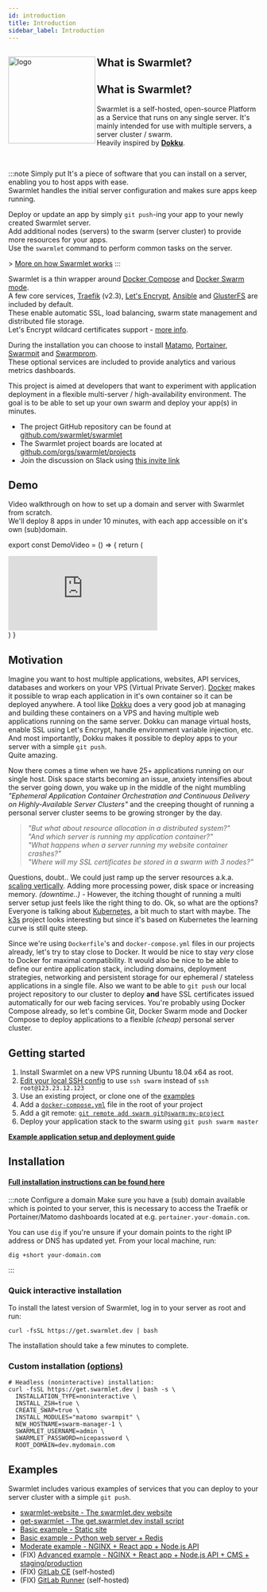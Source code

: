 ```yaml
---
id: introduction
title: Introduction
sidebar_label: Introduction
---
```


<div className="introduction">
  <img className="logo" align="left" src="/img/logo.png" width="175" alt="logo" />
  <h2>What is Swarmlet?</h2>
</div>

## What is Swarmlet?

Swarmlet is a self-hosted, open-source Platform as a Service that runs on any single server. It's mainly intended for use with multiple servers, a server cluster / swarm.  
Heavily inspired by **[Dokku](http://dokku.viewdocs.io/dokku/)**.

<br />

:::note Simply put
It's a piece of software that you can install on a server, enabling you to host apps with ease.  
Swarmlet handles the initial server configuration and makes sure apps keep running.  

Deploy or update an app by simply `git push`-ing your app to your newly created Swarmlet server.  
Add additional nodes (servers) to the swarm (server cluster) to provide more resources for your apps.  
Use the `swarmlet` command to perform common tasks on the server.  

\> [More on how Swarmlet works](/docs/app-deployment/deploying-apps)
:::


Swarmlet is a thin wrapper around [Docker Compose](https://docs.docker.com/compose/) and [Docker Swarm mode](https://docs.docker.com/engine/swarm/).  
A few core services, [Traefik](https://github.com/containous/traefik) (v2.3), [Let's Encrypt](https://letsencrypt.org), [Ansible](https://www.ansible.com/) and [GlusterFS](https://www.gluster.org/) are included by default.  
These enable automatic SSL, load balancing, swarm state management and distributed file storage.  
Let's Encrypt wildcard certificates support - [more info](https://doc.traefik.io/traefik/https/acme/#wildcard-domains).  

During the installation you can choose to install [Matamo](https://matomo.org/), [Portainer](https://www.portainer.io/), [Swarmpit](https://swarmpit.io) and [Swarmprom](https://github.com/stefanprodan/swarmprom).  
These optional services are included to provide analytics and various metrics dashboards.

This project is aimed at developers that want to experiment with application deployment in a flexible multi-server / high-availability environment. The goal is to be able to set up your own swarm and deploy your app(s) in minutes.

- The project GitHub repository can be found at [github.com/swarmlet/swarmlet](https://github.com/swarmlet/swarmlet)
- The Swarmlet project boards are located at [github.com/orgs/swarmlet/projects](https://github.com/orgs/swarmlet/projects)
- Join the discussion on Slack using [this invite link](https://join.slack.com/t/swarmlet/shared_invite/zt-eki9qa53-9FdvUik604rncp61dbawkQ)

## Demo

Video walkthrough on how to set up a domain and server with Swarmlet from scratch.  
We'll deploy 8 apps in under 10 minutes, with each app accessible on it's own (sub)domain.

export const DemoVideo = () => {
return (
<div
style={{
        padding: "62.5% 0 0 0",
        position: "relative",
        marginBottom: "25px",
      }}>
<iframe
src="https://player.vimeo.com/video/412918465?title=0&byline=0&portrait=0"
style={{
          position: "absolute",
          top: 0,
          left: 0,
          width: "100%",
          height: "100%",
        }}
frameBorder="0"
allow="autoplay; fullscreen"
allowFullScreen >
</iframe>
</div>
)
}

<DemoVideo />

## Motivation

Imagine you want to host multiple applications, websites, API services, databases and workers on your VPS (Virtual Private Server). [Docker](https://www.docker.com/101-tutorial) makes it possible to wrap each application in it's own container so it can be deployed anywhere. A tool like [Dokku](http://dokku.viewdocs.io/dokku/) does a very good job at managing and building these containers on a VPS and having multiple web applications running on the same server. Dokku can manage virtual hosts, enable SSL using Let's Encrypt, handle environment variable injection, etc. And most importantly, Dokku makes it possible to deploy apps to your server with a simple `git push`.  
Quite amazing.

Now there comes a time when we have 25+ applications running on our single host. Disk space starts becoming an issue, anxiety intensifies about the server going down, you wake up in the middle of the night mumbling _"Ephemeral Application Container Orchestration and Continuous Delivery on Highly-Available Server Clusters"_ and the creeping thought of running a personal server cluster seems to be growing stronger by the day.

> _"But what about resource allocation in a distributed system?"_  
> _"And which server is running my application container?"_  
> _"What happens when a server running my website container crashes?"_  
> _"Where will my SSL certificates be stored in a swarm with 3 nodes?"_

Questions, doubt.. We could just ramp up the server resources a.k.a. [scaling vertically](https://stackoverflow.com/questions/11707879/difference-between-scaling-horizontally-and-vertically-for-databases). Adding more processing power, disk space or increasing memory. _(downtime..)_ - However, the itching thought of running a multi server setup just feels like the right thing to do. Ok, so what are the options? Everyone is talking about [Kubernetes](https://learnk8s.io/troubleshooting-deployments), a bit much to start with maybe. The [k3s](https://k3s.io/) project looks interesting but since it's based on Kubernetes the learning curve is still quite steep.

Since we're using `Dockerfile`'s and `docker-compose.yml` files in our projects already, let's try to stay close to Docker. It would be nice to stay _very_ close to Docker for maximal compatibility. It would also be nice to be able to define our entire application stack, including domains, deployment strategies, networking and persistent storage for our ephemeral / stateless applications in a single file. Also we want to be able to `git push` our local project repository to our cluster to deploy **and** have SSL certificates issued automatically for our web facing services. You're probably using Docker Compose already, so let's combine Git, Docker Swarm mode and Docker Compose to deploy applications to a flexible _(cheap)_ personal server cluster.

## Getting started

1. Install Swarmlet on a new VPS running Ubuntu 18.04 x64 as root.
1. [Edit your local SSH config](/docs/getting-started/ssh-key-setup) to use `ssh swarm` instead of `ssh root@123.23.12.123`
1. Use an existing project, or clone one of the [examples](/docs/examples/static-site)
1. Add a [`docker-compose.yml`](/docs/getting-started/deploying-applications) file in the root of your project
1. Add a git remote: [`git remote add swarm git@swarm:my-project`](/docs/getting-started/ssh-key-setup)  
1. Deploy your application stack to the swarm using `git push swarm master`

**[Example application setup and deployment guide](/docs/getting-started/deploying-applications#example-application-setup)**

## Installation

#### [Full installation instructions can be found here](/docs/getting-started/installation)  

:::note Configure a domain
Make sure you have a (sub) domain available which is pointed to your server, this is necessary to access the Traefik or Portainer/Matomo dashboards located at e.g. `portainer.your-domain.com`.  

You can use `dig` if you're unsure if your domain points to the right IP address or DNS has updated yet.
From your local machine, run:
```shell
dig +short your-domain.com
```
:::

### Quick interactive installation

To install the latest version of Swarmlet, log in to your server as root and run:

```shell
curl -fsSL https://get.swarmlet.dev | bash
```

The installation should take a few minutes to complete.

### Custom installation [(options)](https://swarmlet.dev/docs/getting-started/installation)

```shell
# Headless (noninteractive) installation:
curl -fsSL https://get.swarmlet.dev | bash -s \
  INSTALLATION_TYPE=noninteractive \
  INSTALL_ZSH=true \
  CREATE_SWAP=true \
  INSTALL_MODULES="matomo swarmpit" \
  NEW_HOSTNAME=swarm-manager-1 \
  SWARMLET_USERNAME=admin \
  SWARMLET_PASSWORD=nicepassword \
  ROOT_DOMAIN=dev.mydomain.com
```

## Examples

Swarmlet includes various examples of services that you can deploy to your server cluster with a simple `git push`.

- [swarmlet-website - The swarmlet.dev website](https://github.com/swarmlet/swarmlet-website)
- [get-swarmlet - The get.swarmlet.dev install script](/docs/examples/get-swarmlet)
- [Basic example - Static site](/docs/examples/static-site)
- [Basic example - Python web server + Redis](/docs/examples/python-redis)
- [Moderate example - NGINX + React app + Node.js API](/docs/examples/nginx-react-node)
- (FIX) [Advanced example - NGINX + React app + Node.js API + CMS + staging/production](/docs/examples/nginx-react-node-cms)
- (FIX) [GitLab CE](/docs/examples/gitlab-ce) (self-hosted)
- (FIX) [GitLab Runner](/docs/examples/gitlab-runner) (self-hosted)
